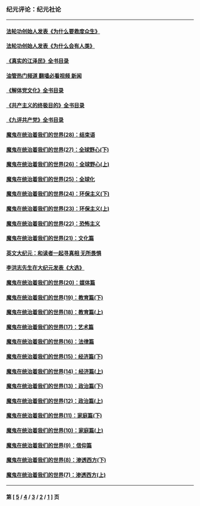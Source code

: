 ### 纪元评论：纪元社论
---
#### [法轮功创始人发表《为什么要救度众生》](../../pages/nsc422/n13975246.md?07090330) 
#### [法轮功创始人发表《为什么会有人类》](../../pages/nsc422/n13912117.md?07090330) 
#### [《真实的江泽民》全书目录](../../pages/nsc422/n13721399.md?07090330) 
#### [油管热门频道 翻墙必看视频 新闻](ok?07090330)
#### [《解体党文化》全书目录](../../pages/nsc422/n13721157.md?07090330) 
#### [《共产主义的终极目的》全书目录](../../pages/nsc422/n13721048.md?07090330) 
#### [《九评共产党》全书目录](../../pages/nsc422/n13708085.md?07090330) 
#### [魔鬼在统治着我们的世界(28)：结束语](../../pages/nsc422/n10936246.md?07090330) 
#### [魔鬼在统治着我们的世界(27)：全球野心(下)](../../pages/nsc422/n10928319.md?07090330) 
#### [魔鬼在统治着我们的世界(26)：全球野心(上)](../../pages/nsc422/n10900318.md?07090330) 
#### [魔鬼在统治着我们的世界(25)：全球化](../../pages/nsc422/n10788205.md?07090330) 
#### [魔鬼在统治着我们的世界(24)：环保主义(下)](../../pages/nsc422/n10695307.md?07090330) 
#### [魔鬼在统治着我们的世界(23)：环保主义(上)](../../pages/nsc422/n10688613.md?07090330) 
#### [魔鬼在统治着我们的世界(22)：恐怖主义](../../pages/nsc422/n10614727.md?07090330) 
#### [魔鬼在统治着我们的世界(21)：文化篇](../../pages/nsc422/n10597706.md?07090330) 
#### [英文大纪元：和读者一起寻真相 无所畏惧](../../pages/nsc422/n12542027.md?07090330) 
#### [李洪志先生在大纪元发表《大选》](../../pages/nsc422/n12534746.md?07090330) 
#### [魔鬼在统治着我们的世界(20)：媒体篇](../../pages/nsc422/n10586579.md?07090330) 
#### [魔鬼在统治着我们的世界(19)：教育篇(下)](../../pages/nsc422/n10564808.md?07090330) 
#### [魔鬼在统治着我们的世界(18)：教育篇(上)](../../pages/nsc422/n10526970.md?07090330) 
#### [魔鬼在统治着我们的世界(17)：艺术篇](../../pages/nsc422/n10499093.md?07090330) 
#### [魔鬼在统治着我们的世界(16)：法律篇](../../pages/nsc422/n10485969.md?07090330) 
#### [魔鬼在统治着我们的世界(15)：经济篇(下)](../../pages/nsc422/n10469975.md?07090330) 
#### [魔鬼在统治着我们的世界(14)：经济篇(上)](../../pages/nsc422/n10457370.md?07090330) 
#### [魔鬼在统治着我们的世界(13)：政治篇(下)](../../pages/nsc422/n10448270.md?07090330) 
#### [魔鬼在统治着我们的世界(12)：政治篇(上)](../../pages/nsc422/n10444576.md?07090330) 
#### [魔鬼在统治着我们的世界(11)：家庭篇(下)](../../pages/nsc422/n10440961.md?07090330) 
#### [魔鬼在统治着我们的世界(10)：家庭篇(上)](../../pages/nsc422/n10435448.md?07090330) 
#### [魔鬼在统治着我们的世界(9)：信仰篇](../../pages/nsc422/n10432159.md?07090330) 
#### [魔鬼在统治着我们的世界(8)：渗透西方(下)](../../pages/nsc422/n10429603.md?07090330) 
#### [魔鬼在统治着我们的世界(7)：渗透西方(上)](../../pages/nsc422/n10426013.md?07090330) 

---
#### 第 [ [5](./5.md?07090330) / [4](./4.md?07090330) / [3](./3.md?07090330) / [2](./2.md?07090330) / [1](./1.md?07090330) ] 页
